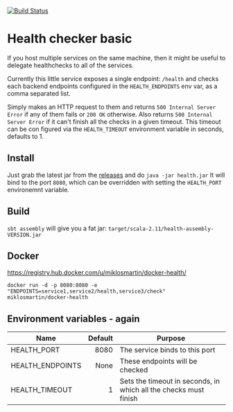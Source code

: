 [![Build Status](https://travis-ci.org/ExpatConnect/health.svg)](https://travis-ci.org/ExpatConnect/health)

# Health checker basic

If you host multiple services on the same machine, then it might be useful to delegate healthchecks to all of the services.

Currently this little service exposes a single endpoint: `/health` and checks each backend endpoints configured in the `HEALTH_ENDPOINTS` env var, as a comma separated list.

Simply makes an HTTP request to them and returns `500 Internal Server Error` if any of them fails or `200 OK` otherwise.
Also returns `500 Internal Server Error` if it can't finish all the checks in a given timeout. This timeout can be con figured via the `HEALTH_TIMEOUT` environment variable in seconds, defaults to 1.

## Install

Just grab the latest jar from the [releases](https://github.com/ExpatConnect/health/releases) and do `java -jar health.jar`
It will bind to the port `8080`, which can be overridden with setting the `HEALTH_PORT` environemnt variable.

## Build

`sbt assembly` will give you a fat jar: `target/scala-2.11/health-assembly-VERSION.jar`

## Docker

https://registry.hub.docker.com/u/miklosmartin/docker-health/

`docker run -d -p 8080:8080 -e "ENDPOINTS=service1,service2/health,service3/check" miklosmartin/docker-health`

## Environment variables - again

| Name             | Default | Purpose                                                          |
|------------------|--------:|------------------------------------------------------------------|
| HEALTH_PORT      | 8080    | The service binds to this port                                   |
| HEALTH_ENDPOINTS | None    | These endpoints will be checked                                  |
| HEALTH_TIMEOUT   | 1       | Sets the timeout in seconds, in which all the checks must finish |
